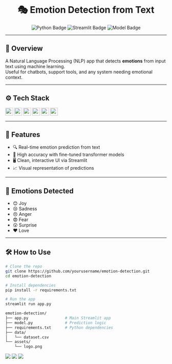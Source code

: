 <h1 align="center">🎭 Emotion Detection from Text</h1>

<p align="center">
  <img src="https://img.shields.io/badge/Python-3.10-blue?logo=python&logoColor=white" alt="Python Badge">
  <img src="https://img.shields.io/badge/Streamlit-UI-red?logo=streamlit&logoColor=white" alt="Streamlit Badge">
  <img src="https://img.shields.io/badge/Model-BERT-yellow?logo=transformers&logoColor=black" alt="Model Badge">
</p>

---

## 📌 Overview

A Natural Language Processing (NLP) app that detects **emotions** from input text using machine learning.  
Useful for chatbots, support tools, and any system needing emotional context.

---

## ⚙️ Tech Stack

<p align="left">
  <img src="https://img.shields.io/badge/-Python-05122A?style=flat&logo=python" height="24"/>
  <img src="https://img.shields.io/badge/-Streamlit-05122A?style=flat&logo=streamlit" height="24"/>
  <img src="https://img.shields.io/badge/-Transformers-05122A?style=flat&logo=huggingface" height="24"/>
  <img src="https://img.shields.io/badge/-Pandas-05122A?style=flat&logo=pandas" height="24"/>
  <img src="https://img.shields.io/badge/-NumPy-05122A?style=flat&logo=numpy" height="24"/>
  <img src="https://img.shields.io/badge/-Scikit--learn-05122A?style=flat&logo=scikitlearn" height="24"/>
</p>

---

## 🚀 Features

- 🔍 Real-time emotion prediction from text  
- 🎯 High accuracy with fine-tuned transformer models  
- 🖥️ Clean, interactive UI via Streamlit  
- 📈 Visual representation of predictions

---

## 🧠 Emotions Detected

- 😊 Joy  
- 😢 Sadness  
- 😠 Anger  
- 😨 Fear  
- 😲 Surprise  
- ❤️ Love  

---

## 🛠️ How to Use

```bash
# Clone the repo
git clone https://github.com/yourusername/emotion-detection.git
cd emotion-detection

# Install dependencies
pip install -r requirements.txt

# Run the app
streamlit run app.py

emotion-detection/
├── app.py                # Main Streamlit app
├── model.py              # Prediction logic
├── requirements.txt      # Python dependencies
├── data/
│   └── dataset.csv
└── assets/
    └── logo.png

```
<p align="left"> <a href="mailto:mazenhasseb123@gmail.com"><img src="https://img.shields.io/badge/Email-D14836?style=flat&logo=gmail&logoColor=white"/></a> <a href="www.linkedin.com/in/mazen-hasseb-9914122b0"><img src="https://img.shields.io/badge/LinkedIn-0077B5?style=flat&logo=linkedin&logoColor=white"/></a> <a href="https://mazenn3.github.io/Portfolio/"><img src="https://img.shields.io/badge/Portfolio-12100E?style=flat&logo=github&logoColor=white"/></a> </p>
